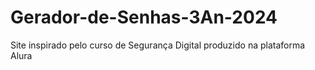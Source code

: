 # Gerador-de-Senhas-3An-2024
Site inspirado pelo curso de Segurança Digital produzido na plataforma Alura
